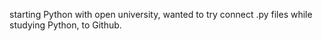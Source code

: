 starting Python with open university, wanted to try connect .py files while studying Python, to Github.
